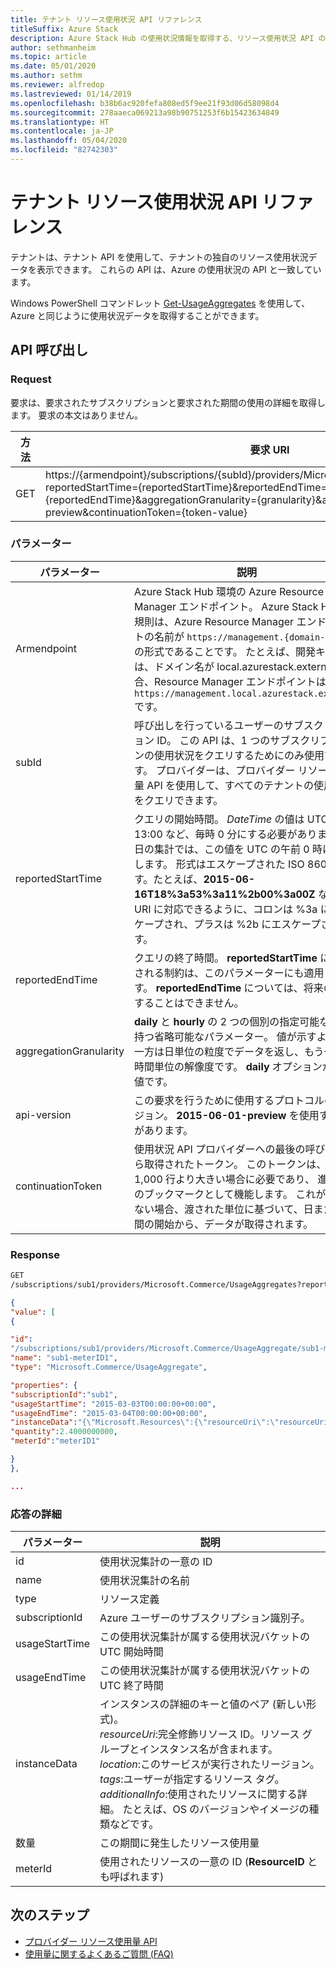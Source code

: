 ```yaml
---
title: テナント リソース使用状況 API リファレンス
titleSuffix: Azure Stack
description: Azure Stack Hub の使用状況情報を取得する、リソース使用状況 API のリファレンス。
author: sethmanheim
ms.topic: article
ms.date: 05/01/2020
ms.author: sethm
ms.reviewer: alfredop
ms.lastreviewed: 01/14/2019
ms.openlocfilehash: b38b6ac920fefa808ed5f9ee21f93d06d58098d4
ms.sourcegitcommit: 278aaeca069213a98b90751253f6b15423634849
ms.translationtype: HT
ms.contentlocale: ja-JP
ms.lasthandoff: 05/04/2020
ms.locfileid: "82742303"
---
```

# <a name="tenant-resource-usage-api-reference"></a>テナント リソース使用状況 API リファレンス

テナントは、テナント API を使用して、テナントの独自のリソース使用状況データを表示できます。 これらの API は、Azure の使用状況の API と一致しています。

Windows PowerShell コマンドレット [Get-UsageAggregates](/powershell/module/azurerm.usageaggregates/get-usageaggregates) を使用して、Azure と同じように使用状況データを取得することができます。

## <a name="api-call"></a>API 呼び出し

### <a name="request"></a>Request

要求は、要求されたサブスクリプションと要求された期間の使用の詳細を取得します。 要求の本文はありません。

| **方法** | **要求 URI** |
| --- | --- |
| GET |https://{armendpoint}/subscriptions/{subId}/providers/Microsoft.Commerce/usageAggregates?reportedStartTime={reportedStartTime}&reportedEndTime={reportedEndTime}&aggregationGranularity={granularity}&api-version=2015-06-01-preview&continuationToken={token-value} |

### <a name="parameters"></a>パラメーター

| **パラメーター** | **説明** |
| --- | --- |
| Armendpoint |Azure Stack Hub 環境の Azure Resource Manager エンドポイント。 Azure Stack Hub の規則は、Azure Resource Manager エンドポイントの名前が `https://management.{domain-name}` の形式であることです。 たとえば、開発キットでは、ドメイン名が local.azurestack.external の場合、Resource Manager エンドポイントは `https://management.local.azurestack.external` です。 |
| subId |呼び出しを行っているユーザーのサブスクリプション ID。 この API は、1 つのサブスクリプションの使用状況をクエリするためにのみ使用できます。 プロバイダーは、プロバイダー リソース使用量 API を使用して、すべてのテナントの使用状況をクエリできます。 |
| reportedStartTime |クエリの開始時間。 *DateTime* の値は UTC で、13:00 など、毎時 0 分にする必要があります。 毎日の集計では、この値を UTC の午前 0 時に設定します。 形式はエスケープされた ISO 8601 です。たとえば、**2015-06-16T18%3a53%3a11%2b00%3a00Z** などで、URI に対応できるように、コロンは %3a にエスケープされ、プラスは %2b にエスケープされます。 |
| reportedEndTime |クエリの終了時間。 **reportedStartTime** に適用される制約は、このパラメーターにも適用されます。 **reportedEndTime** については、将来の値にすることはできません。 |
| aggregationGranularity |**daily** と **hourly** の 2 つの個別の指定可能な値を持つ省略可能なパラメーター。 値が示すように、一方は日単位の粒度でデータを返し、もう一方は時間単位の解像度です。 **daily** オプションが既定値です。 |
| api-version |この要求を行うために使用するプロトコルのバージョン。 **2015-06-01-preview** を使用する必要があります。 |
| continuationToken |使用状況 API プロバイダーへの最後の呼び出しから取得されたトークン。 このトークンは、応答が 1,000 行より大きい場合に必要であり、 進行状況のブックマークとして機能します。 これが存在しない場合、渡された単位に基づいて、日または時間の開始から、データが取得されます。 |

### <a name="response"></a>Response

```html
GET
/subscriptions/sub1/providers/Microsoft.Commerce/UsageAggregates?reportedStartTime=reportedStartTime=2014-05-01T00%3a00%3a00%2b00%3a00&reportedEndTime=2015-06-01T00%3a00%3a00%2b00%3a00&aggregationGranularity=Daily&api-version=1.0
```

```json
{
"value": [
{

"id":
"/subscriptions/sub1/providers/Microsoft.Commerce/UsageAggregate/sub1-meterID1",
"name": "sub1-meterID1",
"type": "Microsoft.Commerce/UsageAggregate",

"properties": {
"subscriptionId":"sub1",
"usageStartTime": "2015-03-03T00:00:00+00:00",
"usageEndTime": "2015-03-04T00:00:00+00:00",
"instanceData":"{\"Microsoft.Resources\":{\"resourceUri\":\"resourceUri1\",\"location\":\"Alaska\",\"tags\":null,\"additionalInfo\":null}}",
"quantity":2.4000000000,
"meterId":"meterID1"

}
},

...
```

### <a name="response-details"></a>応答の詳細

| **パラメーター** | **説明** |
| --- | --- |
| id |使用状況集計の一意の ID |
| name |使用状況集計の名前 |
| type |リソース定義 |
| subscriptionId |Azure ユーザーのサブスクリプション識別子。 |
| usageStartTime |この使用状況集計が属する使用状況バケットの UTC 開始時間 |
| usageEndTime |この使用状況集計が属する使用状況バケットの UTC 終了時間 |
| instanceData |インスタンスの詳細のキーと値のペア (新しい形式)。<br>  *resourceUri*:完全修飾リソース ID。リソース グループとインスタンス名が含まれます。 <br>  *location*:このサービスが実行されたリージョン。 <br>  *tags*:ユーザーが指定するリソース タグ。 <br>  *additionalInfo*:使用されたリソースに関する詳細。 たとえば、OS のバージョンやイメージの種類などです。 |
| 数量 |この期間に発生したリソース使用量 |
| meterId |使用されたリソースの一意の ID (**ResourceID** とも呼ばれます) |

## <a name="next-steps"></a>次のステップ

- [プロバイダー リソース使用量 API](azure-stack-provider-resource-api.md)
- [使用量に関するよくあるご質問 (FAQ)](azure-stack-usage-related-faq.md)
